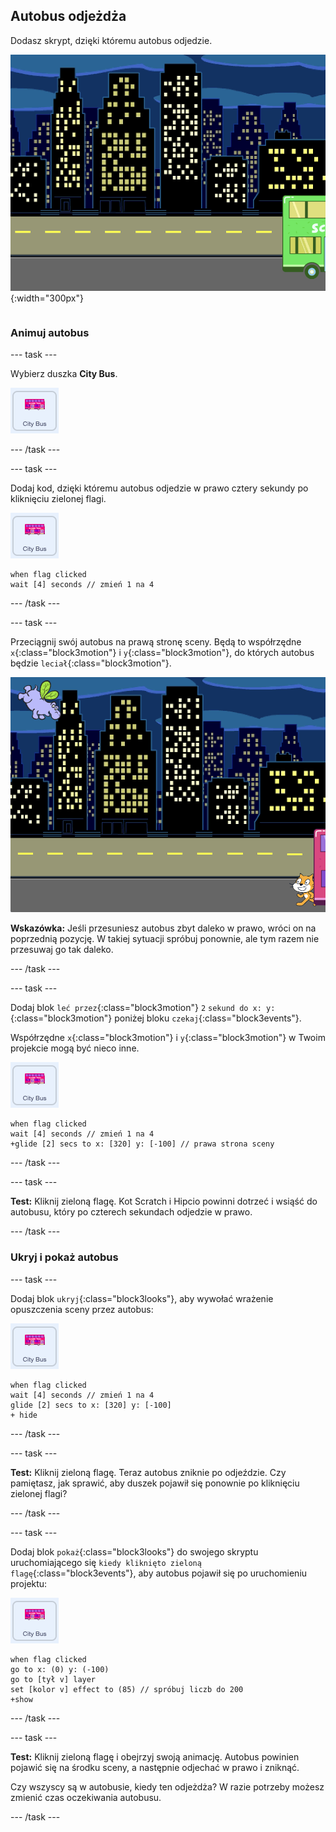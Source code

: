 ## Autobus odjeżdża

<div style="display: flex; flex-wrap: wrap">
<div style="flex-basis: 200px; flex-grow: 1; margin-right: 15px;">
Dodasz skrypt, dzięki któremu autobus odjedzie.
</div>
<div>

![Obrazek pokazujący, że autobus przesunął się w prawo.](images/bus-leaving.png){:width="300px"}

</div>
</div>

### Animuj autobus

--- task ---

Wybierz duszka **City Bus**.

![Duszek autobusu.](images/bus-sprite.png)

--- /task ---

--- task ---

Dodaj kod, dzięki któremu autobus odjedzie w prawo cztery sekundy po kliknięciu zielonej flagi.

![Duszek autobusu.](images/bus-sprite.png)

```blocks3
when flag clicked 
wait [4] seconds // zmień 1 na 4
```

--- /task ---

--- task ---

Przeciągnij swój autobus na prawą stronę sceny. Będą to współrzędne `x`{:class="block3motion"} i `y`{:class="block3motion"}, do których autobus będzie `leciał`{:class="block3motion"}.

![](images/bus-right.png)

**Wskazówka:** Jeśli przesuniesz autobus zbyt daleko w prawo, wróci on na poprzednią pozycję. W takiej sytuacji spróbuj ponownie, ale tym razem nie przesuwaj go tak daleko.

--- /task ---

--- task ---

Dodaj blok `leć przez`{:class="block3motion"} `2` `sekund do x: y:`{:class="block3motion"} poniżej bloku `czekaj`{:class="block3events"}.

Współrzędne `x`{:class="block3motion"} i `y`{:class="block3motion"} w Twoim projekcie mogą być nieco inne.

![Duszek autobusu.](images/bus-sprite.png)

```blocks3
when flag clicked 
wait [4] seconds // zmień 1 na 4
+glide [2] secs to x: [320] y: [-100] // prawa strona sceny
```

--- /task ---

--- task ---

**Test:** Kliknij zieloną flagę. Kot Scratch i Hipcio powinni dotrzeć i wsiąść do autobusu, który po czterech sekundach odjedzie w prawo.

--- /task ---

### Ukryj i pokaż autobus

--- task ---

Dodaj blok `ukryj`{:class="block3looks"}, aby wywołać wrażenie opuszczenia sceny przez autobus:

![Duszek autobusu.](images/bus-sprite.png)

```blocks3
when flag clicked 
wait [4] seconds // zmień 1 na 4
glide [2] secs to x: [320] y: [-100]
+ hide
```
--- /task ---

--- task ---

**Test:** Kliknij zieloną flagę. Teraz autobus zniknie po odjeździe. Czy pamiętasz, jak sprawić, aby duszek pojawił się ponownie po kliknięciu zielonej flagi?

--- /task ---

--- task ---

Dodaj blok `pokaż`{:class="block3looks"} do swojego skryptu uruchomiającego się `kiedy kliknięto zieloną flagę`{:class="block3events"}, aby autobus pojawił się po uruchomieniu projektu:

![Duszek autobusu.](images/bus-sprite.png)

```blocks3
when flag clicked
go to x: (0) y: (-100)
go to [tył v] layer
set [kolor v] effect to (85) // spróbuj liczb do 200
+show
```

--- /task ---

--- task ---

**Test:** Kliknij zieloną flagę i obejrzyj swoją animację. Autobus powinien pojawić się na środku sceny, a następnie odjechać w prawo i zniknąć.

Czy wszyscy są w autobusie, kiedy ten odjeżdża? W razie potrzeby możesz zmienić czas oczekiwania autobusu.

--- /task ---
